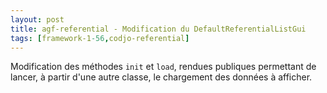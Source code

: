 ```yaml
---
layout: post
title: agf-referential - Modification du DefaultReferentialListGui
tags: [framework-1-56,codjo-referential]
---
```

Modification des méthodes ```init``` et ```load```, rendues publiques permettant de 
lancer, à partir d'une autre classe, le chargement des données à afficher.